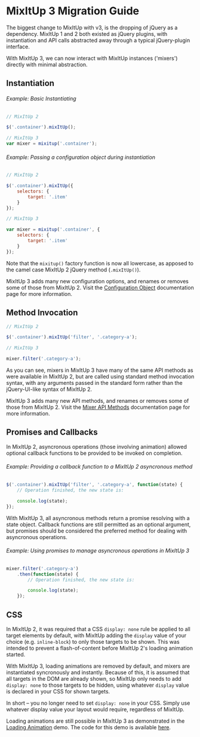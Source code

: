 # MixItUp 3 Migration Guide

The biggest change to MixItUp with v3, is the dropping of jQuery as a dependency. MixItUp 1 and 2 both existed as jQuery plugins, with instantiation and API calls abstracted away through a typical jQuery-plugin interface.

With MixItUp 3, we can now interact with MixItUp instances ('mixers') directly with minimal abstraction.

## Instantiation

###### Example: Basic Instantiating

```js
// MixItUp 2

$('.container').mixItUp();
```

```js
// MixItUp 3
var mixer = mixitup('.container');
```

###### Example: Passing a configuration object during instantiation

```js
// MixItUp 2

$('.container').mixItUp({
    selectors: {
        target: '.item'
    }
});
```

```js
// MixItUp 3

var mixer = mixitup('.container', {
    selectors: {
        target: '.item'
    }
});
```

Note that the `mixitup()` factory function is now all lowercase, as apposed to the camel case MixItUp 2 jQuery method (`.mixItUp()`).

MixItUp 3 adds many new configuration options, and renames or removes some of those from MixItUp 2. Visit the [Configuration Object](/docs/mixitup.Config.md) documentation page for more information.

## Method Invocation

```js
// MixItUp 2

$('.container').mixItUp('filter', '.category-a');
```
```js
// MixItUp 3

mixer.filter('.category-a');
```

As you can see, mixers in MixItUp 3 have many of the same API methods as were available in MixItUp 2, but are called using standard method invocation syntax, with any arguments passed in the standard form rather than the jQuery-UI-like syntax of MixItUp 2.

MixItUp 3 adds many new API methods, and renames or removes some of those from MixItUp 2. Visit the [Mixer API Methods](/docs/mixitup.Mixer.md) documentation page for more information.

## Promises and Callbacks

In MixItUp 2, asyncronous operations (those involving animation) allowed optional callback functions to be provided to be invoked on completion.

###### Example: Providing a callback function to a MixItUp 2 asyncronous method

```js
$('.container').mixItUp('filter', '.category-a', function(state) {
    // Operation finished, the new state is:

    console.log(state);
});
```

With MixItUp 3, all asyncronous methods return a promise resolving with a state object. Callback functions are still permitted as an optional argument, but promises should be considered the preferred method for dealing with asyncronous operations.

###### Example: Using promises to manage asyncronous operations in MixItUp 3

```js
mixer.filter('.category-a')
    .then(function(state) {
        // Operation finished, the new state is:

        console.log(state);
    });
```

## CSS

In MixItUp 2, it was required that a CSS `display: none` rule be applied to all target elements by default, with MixItUp adding the `display` value of your choice (e.g. `inline-block`) to only those targets to be shown. This was intended to prevent a flash-of-content before MixItUp 2's loading animation started.

With MixItUp 3, loading animations are removed by default, and mixers are instantiated syncronously and instantly. Because of this, it is assumed that all targets in the DOM are already shown, so MixItUp only needs to add `display: none` to those targets to be hidden, using whatever `display` value is declared in your CSS for shown targets.

In short – you no longer need to set `display: none` in your CSS. Simply use whatever display value your layout would require, regardless of MixItUp.

Loading animations are still possible in MixItUp 3 as demonstrated in the [Loading Animation](http://demos.kunkalabs.com/mixitup/loading-animation/) demo. The code for this demo is available [here](/demos/loading-animation/).